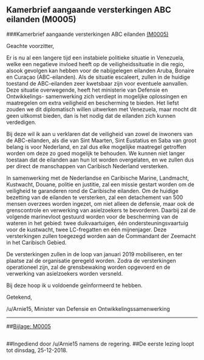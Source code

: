 ## Kamerbrief aangaande versterkingen ABC eilanden (M0005) 
 
###Kamerbrief aangaande versterkingen ABC eilanden [(M0005)](https://reddit.com/r/RMTK/comments/9xaw30)

Geachte voorzitter,

Er is nu al een langere tijd een instabiele politieke situatie in Venezuela, welke een negatieve invloed heeft op de veiligheidssituatie in die regio, alsook gevolgen kan hebben voor de nabijgelegen eilanden Aruba, Bonaire en Curaçao (ABC-eilanden). Als de situatie escaleert, zullen in de huidige toestand de ABC-eilanden zeer kwetsbaar zijn voor eventuele aanvallen. Deze situatie overwegende, heeft het ministerie van Defensie en Ontwikkelings- samenwerking zich verdiept in mogelijke oplossingen en maatregelen om extra veiligheid en bescherming te bieden. Het liefst zouden we dit diplomatisch willen uitwerken met Venezuela, maar mocht dit geen uitkomst bieden, dan is het nodig dat de eilanden zich kunnen verdedigen.

Bij deze wil ik aan u verklaren dat de veiligheid van zowel de inwoners van de ABC-eilanden, als die van Sint Maarten, Sint Eustatius en Saba van groot belang is voor Nederland, en zal dus elke mogelijke maatregel getroffen worden om deze zo goed mogelijk te behouden. We kunnen niet langer toestaan dat de eilanden aan hun lot worden overgelaten, en we zullen dus per direct de manschappen van Caribisch Nederland versterken.

In samenwerking met de Nederlandse en Caribische Marine, Landmacht, Kustwacht, Douane, politie en justitie, zal een missie gestart worden om de veiligheid te garanderen rond de Caribische eilanden. Om de huidige bezetting van de eilanden te versterken, zal een detachement van 500 mensen overzees worden ingezet, om niet alleen de defensie, maar ook de grenscontrole en verwerking van asielzoekers te bevorderen. Daarbij zal de volgende marinevloot gestuurd worden voor de bescherming van de wateren in het gebied: twee duikvaartuigen, één ondersteuningsvaartuig voor de kustwacht, twee LC-fregatten en één mijnenjager. Deze versterkingen zullen toegezegd worden aan de Commandant der Zeemacht in het Caribisch Gebied.

De versterkingen zullen in de loop van januari 2019 mobiliseren, en ter plaatse zal de organisatie geregeld worden. Zodra de versterkingen operationeel zijn, zal de grensbewaking worden opgevoerd en de verwerking van asielzoekers worden versneld.

Bij deze hoop ik u voldoende geïnformeerd te hebben.

Getekend,

/u/Arnie15, Minister van Defensie en Ontwikkelingssamenwerking

---

##[Bijlage: M0005](https://reddit.com/r/RMTK/comments/9xaw30)
##  
##Ingediend door /u/Arnie15 namens de regering.
##De eerste lezing loopt tot dinsdag, 25-12-2018.
